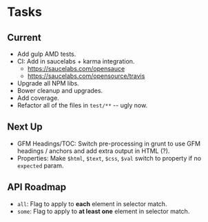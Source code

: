 Tasks
=====

## Current

* Add gulp AMD tests.
* CI: Add in saucelabs + karma integration.
    * https://saucelabs.com/opensauce
    * https://saucelabs.com/opensource/travis
* Upgrade all NPM libs.
* Bower cleanup and upgrades.
* Add coverage.
* Refactor all of the files in `test/**` -- ugly now.

## Next Up

* GFM Headings/TOC: Switch pre-processing in grunt to use GFM headings / anchors
  and add extra output in HTML (?).
* Properties: Make `$html`, `$text`, `$css`, `$val` switch to property if no
  `expected` param.

## API Roadmap

* `all`: Flag to apply to **each** element in selector match.
* `some`: Flag to apply to **at least one** element in selector match.
